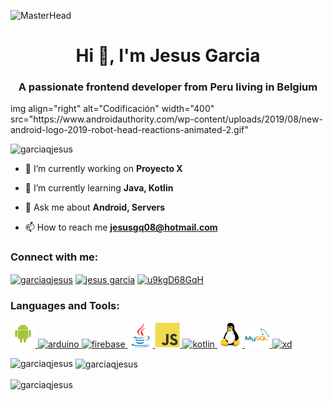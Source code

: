 ![MasterHead](https://media.kingston.com/kingston/headers/ktc-header-solutions-servers-data-centers-ssd-md.jpg)
<h1 align="center">Hi 👋, I'm Jesus Garcia</h1>
<h3 align="center">A passionate frontend developer from Peru living in Belgium</h3>
img align="right" alt="Codificación" width="400" src="https://www.androidauthority.com/wp-content/uploads/2019/08/new-android-logo-2019-robot-head-reactions-animated-2.gif"

<p align="left"> <img src="https://komarev.com/ghpvc/?username=garciaqjesus&label=Profile%20views&color=0e75b6&style=flat" alt="garciaqjesus" /> </p>

- 🔭 I’m currently working on **Proyecto X**

- 🌱 I’m currently learning **Java, Kotlin**

- 💬 Ask me about **Android, Servers**

- 📫 How to reach me **jesusgq08@hotmail.com**

<h3 align="left">Connect with me:</h3>
<p align="left">
<a href="https://instagram.com/garciaqjesus" target="blank"><img align="center" src="https://raw.githubusercontent.com/rahuldkjain/github-profile-readme-generator/master/src/images/icons/Social/instagram.svg" alt="garciaqjesus" height="30" width="40" /></a>
<a href="https://www.youtube.com/c/jesus garcia" target="blank"><img align="center" src="https://raw.githubusercontent.com/rahuldkjain/github-profile-readme-generator/master/src/images/icons/Social/youtube.svg" alt="jesus garcia" height="30" width="40" /></a>
<a href="https://discord.gg/u9kgD68GqH" target="blank"><img align="center" src="https://raw.githubusercontent.com/rahuldkjain/github-profile-readme-generator/master/src/images/icons/Social/discord.svg" alt="u9kgD68GqH" height="30" width="40" /></a>
</p>

<h3 align="left">Languages and Tools:</h3>
<p align="left"> <a href="https://developer.android.com" target="_blank" rel="noreferrer"> <img src="https://raw.githubusercontent.com/devicons/devicon/master/icons/android/android-original-wordmark.svg" alt="android" width="40" height="40"/> </a> <a href="https://www.arduino.cc/" target="_blank" rel="noreferrer"> <img src="https://cdn.worldvectorlogo.com/logos/arduino-1.svg" alt="arduino" width="40" height="40"/> </a> <a href="https://firebase.google.com/" target="_blank" rel="noreferrer"> <img src="https://www.vectorlogo.zone/logos/firebase/firebase-icon.svg" alt="firebase" width="40" height="40"/> </a> <a href="https://www.java.com" target="_blank" rel="noreferrer"> <img src="https://raw.githubusercontent.com/devicons/devicon/master/icons/java/java-original.svg" alt="java" width="40" height="40"/> </a> <a href="https://developer.mozilla.org/en-US/docs/Web/JavaScript" target="_blank" rel="noreferrer"> <img src="https://raw.githubusercontent.com/devicons/devicon/master/icons/javascript/javascript-original.svg" alt="javascript" width="40" height="40"/> </a> <a href="https://kotlinlang.org" target="_blank" rel="noreferrer"> <img src="https://www.vectorlogo.zone/logos/kotlinlang/kotlinlang-icon.svg" alt="kotlin" width="40" height="40"/> </a> <a href="https://www.linux.org/" target="_blank" rel="noreferrer"> <img src="https://raw.githubusercontent.com/devicons/devicon/master/icons/linux/linux-original.svg" alt="linux" width="40" height="40"/> </a> <a href="https://www.mysql.com/" target="_blank" rel="noreferrer"> <img src="https://raw.githubusercontent.com/devicons/devicon/master/icons/mysql/mysql-original-wordmark.svg" alt="mysql" width="40" height="40"/> </a> <a href="https://www.adobe.com/products/xd.html" target="_blank" rel="noreferrer"> <img src="https://cdn.worldvectorlogo.com/logos/adobe-xd.svg" alt="xd" width="40" height="40"/> </a> </p>

<p><img align="left" src="https://github-readme-stats.vercel.app/api/top-langs?username=garciaqjesus&show_icons=true&locale=en&layout=compact" alt="garciaqjesus" /></p>

<p>&nbsp;<img align="center" src="https://github-readme-stats.vercel.app/api?username=garciaqjesus&show_icons=true&locale=en" alt="garciaqjesus" /></p>

<p><img align="center" src="https://github-readme-streak-stats.herokuapp.com/?user=garciaqjesus&" alt="garciaqjesus" /></p>
